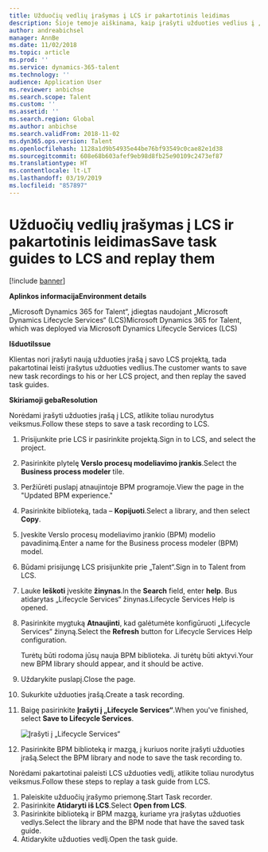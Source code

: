 ```yaml
---
title: Užduočių vedlių įrašymas į LCS ir pakartotinis leidimas
description: Šioje temoje aiškinama, kaip įrašyti užduoties vedlius į „Microsoft Dynamics Lifecycle Services“ (LCS) ir leisti juos pakartotinai.
author: andreabichsel
manager: AnnBe
ms.date: 11/02/2018
ms.topic: article
ms.prod: ''
ms.service: dynamics-365-talent
ms.technology: ''
audience: Application User
ms.reviewer: anbichse
ms.search.scope: Talent
ms.custom: ''
ms.assetid: ''
ms.search.region: Global
ms.author: anbichse
ms.search.validFrom: 2018-11-02
ms.dyn365.ops.version: Talent
ms.openlocfilehash: 1128a1d9b54935e44be76bf93549c0cae82e1d38
ms.sourcegitcommit: 608e68b603afef9eb98d8fb25e90109c2473ef87
ms.translationtype: HT
ms.contentlocale: lt-LT
ms.lasthandoff: 03/19/2019
ms.locfileid: "857897"
---
```

# <a name="save-task-guides-to-lcs-and-replay-them"></a><span data-ttu-id="8dba9-103">Užduočių vedlių įrašymas į LCS ir pakartotinis leidimas</span><span class="sxs-lookup"><span data-stu-id="8dba9-103">Save task guides to LCS and replay them</span></span>

[!include [banner](includes/banner.md)]

<span data-ttu-id="8dba9-104">**Aplinkos informacija**</span><span class="sxs-lookup"><span data-stu-id="8dba9-104">**Environment details**</span></span> 

<span data-ttu-id="8dba9-105">„Microsoft Dynamics 365 for Talent“, įdiegtas naudojant „Microsoft Dynamics Lifecycle Services“ (LCS)</span><span class="sxs-lookup"><span data-stu-id="8dba9-105">Microsoft Dynamics 365 for Talent, which was deployed via Microsoft Dynamics Lifecycle Services (LCS)</span></span>

<span data-ttu-id="8dba9-106">**Išduoti**</span><span class="sxs-lookup"><span data-stu-id="8dba9-106">**Issue**</span></span>

<span data-ttu-id="8dba9-107">Klientas nori įrašyti naują užduoties įrašą į savo LCS projektą, tada pakartotinai leisti įrašytus užduoties vedlius.</span><span class="sxs-lookup"><span data-stu-id="8dba9-107">The customer wants to save new task recordings to his or her LCS project, and then replay the saved task guides.</span></span>

<span data-ttu-id="8dba9-108">**Skiriamoji geba**</span><span class="sxs-lookup"><span data-stu-id="8dba9-108">**Resolution**</span></span>

<span data-ttu-id="8dba9-109">Norėdami įrašyti užduoties įrašą į LCS, atlikite toliau nurodytus veiksmus.</span><span class="sxs-lookup"><span data-stu-id="8dba9-109">Follow these steps to save a task recording to LCS.</span></span>

1. <span data-ttu-id="8dba9-110">Prisijunkite prie LCS ir pasirinkite projektą.</span><span class="sxs-lookup"><span data-stu-id="8dba9-110">Sign in to LCS, and select the project.</span></span>
2. <span data-ttu-id="8dba9-111">Pasirinkite plytelę **Verslo procesų modeliavimo įrankis**.</span><span class="sxs-lookup"><span data-stu-id="8dba9-111">Select the **Business process modeler** tile.</span></span>
3. <span data-ttu-id="8dba9-112">Peržiūrėti puslapį atnaujintoje BPM programoje.</span><span class="sxs-lookup"><span data-stu-id="8dba9-112">View the page in the "Updated BPM experience."</span></span>
4. <span data-ttu-id="8dba9-113">Pasirinkite biblioteką, tada – **Kopijuoti**.</span><span class="sxs-lookup"><span data-stu-id="8dba9-113">Select a library, and then select **Copy**.</span></span>
5. <span data-ttu-id="8dba9-114">Įveskite Verslo procesų modeliavimo įrankio (BPM) modelio pavadinimą.</span><span class="sxs-lookup"><span data-stu-id="8dba9-114">Enter a name for the Business process modeler (BPM) model.</span></span>
6. <span data-ttu-id="8dba9-115">Būdami prisijungę LCS prisijunkite prie „Talent“.</span><span class="sxs-lookup"><span data-stu-id="8dba9-115">Sign in to Talent from LCS.</span></span>
7. <span data-ttu-id="8dba9-116">Lauke **Ieškoti** įveskite **žinynas**.</span><span class="sxs-lookup"><span data-stu-id="8dba9-116">In the **Search** field, enter **help**.</span></span> <span data-ttu-id="8dba9-117">Bus atidarytas „Lifecycle Services“ žinynas.</span><span class="sxs-lookup"><span data-stu-id="8dba9-117">Lifecycle Services Help is opened.</span></span>
8. <span data-ttu-id="8dba9-118">Pasirinkite mygtuką **Atnaujinti**, kad galėtumėte konfigūruoti „Lifecycle Services“ žinyną.</span><span class="sxs-lookup"><span data-stu-id="8dba9-118">Select the **Refresh** button for Lifecycle Services Help configuration.</span></span>

    <span data-ttu-id="8dba9-119">Turėtų būti rodoma jūsų nauja BPM biblioteka. Ji turėtų būti aktyvi.</span><span class="sxs-lookup"><span data-stu-id="8dba9-119">Your new BPM library should appear, and it should be active.</span></span>

9. <span data-ttu-id="8dba9-120">Uždarykite puslapį.</span><span class="sxs-lookup"><span data-stu-id="8dba9-120">Close the page.</span></span>
10. <span data-ttu-id="8dba9-121">Sukurkite užduoties įrašą.</span><span class="sxs-lookup"><span data-stu-id="8dba9-121">Create a task recording.</span></span>
11. <span data-ttu-id="8dba9-122">Baigę pasirinkite **Įrašyti į „Lifecycle Services“**.</span><span class="sxs-lookup"><span data-stu-id="8dba9-122">When you've finished, select **Save to Lifecycle Services**.</span></span>

    ![Įrašyti į „Lifecycle Services“](media/task-guides.png)

12. <span data-ttu-id="8dba9-124">Pasirinkite BPM biblioteką ir mazgą, į kuriuos norite įrašyti užduoties įrašą.</span><span class="sxs-lookup"><span data-stu-id="8dba9-124">Select the BPM library and node to save the task recording to.</span></span>

<span data-ttu-id="8dba9-125">Norėdami pakartotinai paleisti LCS užduoties vedlį, atlikite toliau nurodytus veiksmus.</span><span class="sxs-lookup"><span data-stu-id="8dba9-125">Follow these steps to replay a task guide from LCS.</span></span>

1. <span data-ttu-id="8dba9-126">Paleiskite užduočių įrašymo priemonę.</span><span class="sxs-lookup"><span data-stu-id="8dba9-126">Start Task recorder.</span></span>
2. <span data-ttu-id="8dba9-127">Pasirinkite **Atidaryti iš LCS**.</span><span class="sxs-lookup"><span data-stu-id="8dba9-127">Select **Open from LCS**.</span></span>
3. <span data-ttu-id="8dba9-128">Pasirinkite biblioteką ir BPM mazgą, kuriame yra įrašytas užduoties vedlys.</span><span class="sxs-lookup"><span data-stu-id="8dba9-128">Select the library and the BPM node that have the saved task guide.</span></span>
4. <span data-ttu-id="8dba9-129">Atidarykite užduoties vedlį.</span><span class="sxs-lookup"><span data-stu-id="8dba9-129">Open the task guide.</span></span>
